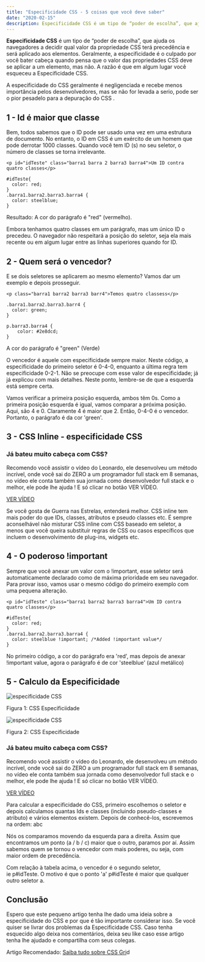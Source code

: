 ```yaml
---
title: "Especificidade CSS - 5 coisas que você deve saber"
date: "2020-02-15"
description: Especificidade CSS é um tipo de “poder de escolha”, que ajuda os navegadores a decidir qual valor da propriedade CSS terá precedência e será aplicado aos elementos. Geralmente, a especificidade é o culpado por você bater cabeça quando pensa que o valor das propriedades CSS deve se aplicar a um elemento, mas não. A razão é que em algum lugar você esqueceu a Especificidade CSS.
---
```


**Especificidade CSS** é um tipo de “poder de escolha”, que ajuda os navegadores a decidir qual valor da propriedade CSS terá precedência e será aplicado aos elementos. Geralmente, a especificidade é o culpado por você bater cabeça quando pensa que o valor das propriedades CSS deve se aplicar a um elemento, mas não. A razão é que em algum lugar você esqueceu a Especificidade CSS.

A especificidade do CSS geralmente é negligenciada e recebe menos importância pelos desenvolvedores, mas se não for levada a serio, pode ser o pior pesadelo para a depuração do CSS .

## 1 - Id é maior que classe

Bem, todos sabemos que o ID pode ser usado uma vez em uma estrutura de documento. No entanto, o ID em CSS é um exército de um homem que pode derrotar 1000 classes. Quando você tem ID (s) no seu seletor, o número de classes se torna irrelevante.

```
<p id="idTeste" class="barra1 barra 2 barra3 barra4">Um ID contra quatro classes</p>
 
#idTeste{
  color: red;
}
.barra1.barra2.barra3.barra4 {
  color: steelblue;
}
```

Resultado: A cor do parágrafo é "red" (vermelho).

Embora tenhamos quatro classes em um parágrafo, mas um único ID o precedeu. O navegador não respeitará a posição do seletor, seja ela mais recente ou em algum lugar entre as linhas superiores quando for ID.

## 2 - Quem será o vencedor?

E se dois seletores se aplicarem ao mesmo elemento? Vamos dar um exemplo e depois prosseguir.

```
<p class="barra1 barra2 barra3 barr4">Temos quatro classess</p>
 
.barra1.barra2.barra3.barr4 {
  color: green;
}
 
p.barra3.barra4 {
    color: #2e8dcd;
}
```

A cor do parágrafo é "green" (Verde)

O vencedor é aquele com especificidade sempre maior. Neste código, a especificidade do primeiro seletor é 0-4-0, enquanto a última regra tem especificidade 0-2-1. Não se preocupe com esse valor de especificidade; já já explicou com mais detalhes. Neste ponto, lembre-se de que a esquerda está sempre certa.

Vamos verificar a primeira posição esquerda, ambos têm 0s. Como a primeira posição esquerda é igual, vamos comparar a próxima posição. Aqui, são 4 e 0. Claramente 4 é maior que 2. Então, 0-4-0 é o vencedor. Portanto, o parágrafo é da cor 'green'.

## 3 - CSS Inline - especificidade CSS

### Já bateu muito cabeça com CSS?

Recomendo você assistir o vídeo do Leonardo, ele desenvolveu um método incrível, onde você sai do ZERO a um programador full stack em 8 semanas, no vídeo ele conta também sua jornada como desenvolvedor full stack e o melhor, ele pode lhe ajuda ! E só clicar no botão VER VÍDEO.

[VER VÍDEO](/programador-fullstack-8-semanas)

Se você gosta de Guerra nas Estrelas, entenderá melhor. CSS inline tem mais poder do que IDs, classes, atributos e pseudo classes etc. É sempre aconselhável não misturar CSS inline com CSS baseado em seletor, a menos que você queira substituir regras de CSS ou casos específicos que incluem o desenvolvimento de plug-ins, widgets etc.

## 4 - O poderoso !important

Sempre que você anexar um valor com o !important, esse seletor será automaticamente declarado como de máxima prioridade em seu navegador. Para provar isso, vamos usar o mesmo código do primeiro exemplo com uma pequena alteração.

```
<p id="idTeste" class="barra1 barra2 barra3 barra4">Um ID contra quatro classes</p>
 
#idTeste{
  color: red;
}
.barra1.barra2.barra3.barra4 {
  color: steelblue !important; /*Added !important value*/
}
```

No primeiro código, a cor do parágrafo era 'red', mas depois de anexar !important value, agora o parágrafo é de cor 'steelblue' (azul metálico)

## 5 - Calculo da Especificidade

![especificidade CSS](/uploads/2020/02/CSS-Especificidade-1024x617.jpg)

Figura 1: CSS Especificiidade

![especificidade CSS](/uploads/2020/02/Tabela-de-especificidade.jpg)

Figura 2: CSS Especificidade

### Já bateu muito cabeça com CSS?

Recomendo você assistir o vídeo do Leonardo, ele desenvolveu um método incrível, onde você sai do ZERO a um programador full stack em 8 semanas, no vídeo ele conta também sua jornada como desenvolvedor full stack e o melhor, ele pode lhe ajuda ! E só clicar no botão VER VÍDEO.

[VER VÍDEO](/programador-fullstack-8-semanas)

Para calcular a especificidade do CSS, primeiro escolhemos o seletor e depois calculamos quantas Ids e classes (incluindo pseudo-classes e atributo) e vários elementos existem. Depois de conhecê-los, escrevemos na ordem: abc

Nós os comparamos movendo da esquerda para a direita. Assim que encontramos um ponto (a / b / c) maior que o outro, paramos por aí. Assim sabemos quem se tornou o vencedor com mais poderes, ou seja, com maior ordem de precedência.

Com relação à tabela acima, o vencedor é o segundo seletor, ie p#idTeste. O motivo é que o ponto 'a' p#idTeste é maior que qualquer outro seletor a.

## Conclusão

Espero que este pequeno artigo tenha lhe dado uma ideia sobre a especificidade do CSS e por que é tão importante considerar isso. Se você quiser se livrar dos problemas da Especificidade CSS. Caso tenha esquecido algo deixa nos comentários, deixa seu like caso esse artigo tenha lhe ajudado e compartilha com seus colegas.

Artigo Recomendado: [Saiba tudo sobre CSS Gri](/css-grid-tudo-que-voce-nao-aprendeu-parte-1/)d
